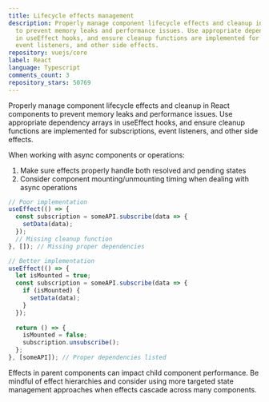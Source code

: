 ```yaml
---
title: Lifecycle effects management
description: Properly manage component lifecycle effects and cleanup in React components
  to prevent memory leaks and performance issues. Use appropriate dependency arrays
  in useEffect hooks, and ensure cleanup functions are implemented for subscriptions,
  event listeners, and other side effects.
repository: vuejs/core
label: React
language: Typescript
comments_count: 3
repository_stars: 50769
---
```


Properly manage component lifecycle effects and cleanup in React components to prevent memory leaks and performance issues. Use appropriate dependency arrays in useEffect hooks, and ensure cleanup functions are implemented for subscriptions, event listeners, and other side effects.

When working with async components or operations:
1. Make sure effects properly handle both resolved and pending states
2. Consider component mounting/unmounting timing when dealing with async operations

```jsx
// Poor implementation
useEffect(() => {
  const subscription = someAPI.subscribe(data => {
    setData(data);
  });
  // Missing cleanup function
}, []); // Missing proper dependencies

// Better implementation
useEffect(() => {
  let isMounted = true;
  const subscription = someAPI.subscribe(data => {
    if (isMounted) {
      setData(data);
    }
  });
  
  return () => {
    isMounted = false;
    subscription.unsubscribe();
  };
}, [someAPI]); // Proper dependencies listed
```

Effects in parent components can impact child component performance. Be mindful of effect hierarchies and consider using more targeted state management approaches when effects cascade across many components.